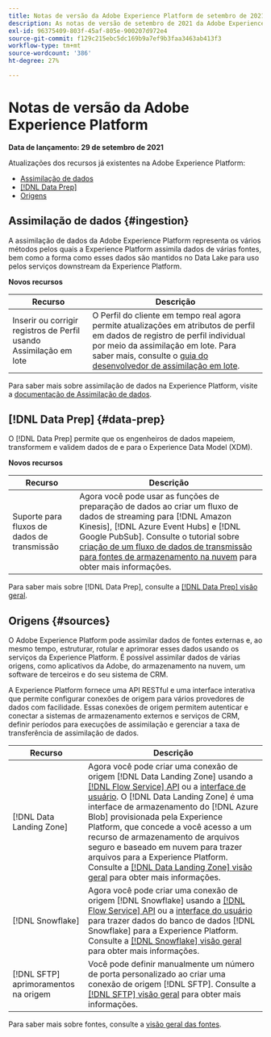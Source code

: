 ```yaml
---
title: Notas de versão da Adobe Experience Platform de setembro de 2021
description: As notas de versão de setembro de 2021 da Adobe Experience Platform.
exl-id: 96375409-803f-45af-805e-900207d972e4
source-git-commit: f129c215ebc5dc169b9a7ef9b3faa3463ab413f3
workflow-type: tm+mt
source-wordcount: '386'
ht-degree: 27%

---
```


# Notas de versão da Adobe Experience Platform

**Data de lançamento: 29 de setembro de 2021**

Atualizações dos recursos já existentes na Adobe Experience Platform:

- [Assimilação de dados](#ingestion)
- [[!DNL Data Prep]](#data-prep)
- [Origens](#sources)

## Assimilação de dados {#ingestion}

A assimilação de dados da Adobe Experience Platform representa os vários métodos pelos quais a Experience Platform assimila dados de várias fontes, bem como a forma como esses dados são mantidos no Data Lake para uso pelos serviços downstream da Experience Platform.

**Novos recursos**

| Recurso | Descrição |
|------- | -----------|
| Inserir ou corrigir registros de Perfil usando Assimilação em lote | O Perfil do cliente em tempo real agora permite atualizações em atributos de perfil em dados de registro de perfil individual por meio da assimilação em lote. Para saber mais, consulte o [guia do desenvolvedor de assimilação em lote](../../ingestion/batch-ingestion/api-overview.md). |

Para saber mais sobre assimilação de dados na Experience Platform, visite a [documentação de Assimilação de dados](../../ingestion/home.md).

## [!DNL Data Prep] {#data-prep}

O [!DNL Data Prep] permite que os engenheiros de dados mapeiem, transformem e validem dados de e para o Experience Data Model (XDM).

**Novos recursos**

| Recurso | Descrição |
| --- | --- |
| Suporte para fluxos de dados de transmissão | Agora você pode usar as funções de preparação de dados ao criar um fluxo de dados de streaming para [!DNL Amazon Kinesis], [!DNL Azure Event Hubs] e [!DNL Google PubSub]. Consulte o tutorial sobre [criação de um fluxo de dados de transmissão para fontes de armazenamento na nuvem](../../sources/tutorials/ui/dataflow/streaming/cloud-storage-streaming.md) para obter mais informações. |

Para saber mais sobre [!DNL Data Prep], consulte a [[!DNL Data Prep] visão geral](../../data-prep/home.md).

## Origens {#sources}

O Adobe Experience Platform pode assimilar dados de fontes externas e, ao mesmo tempo, estruturar, rotular e aprimorar esses dados usando os serviços da Experience Platform. É possível assimilar dados de várias origens, como aplicativos da Adobe, do armazenamento na nuvem, um software de terceiros e do seu sistema de CRM.

A Experience Platform fornece uma API RESTful e uma interface interativa que permite configurar conexões de origem para vários provedores de dados com facilidade. Essas conexões de origem permitem autenticar e conectar a sistemas de armazenamento externos e serviços de CRM, definir períodos para execuções de assimilação e gerenciar a taxa de transferência de assimilação de dados.

| Recurso | Descrição |
| --- | --- |
| [!DNL Data Landing Zone] | Agora você pode criar uma conexão de origem [!DNL Data Landing Zone] usando a [[!DNL Flow Service] API](../../sources/tutorials/api/create/cloud-storage/data-landing-zone.md) ou a [interface de usuário](../../sources/tutorials/ui/create/cloud-storage/data-landing-zone.md). O [!DNL Data Landing Zone] é uma interface de armazenamento do [!DNL Azure Blob] provisionada pela Experience Platform, que concede a você acesso a um recurso de armazenamento de arquivos seguro e baseado em nuvem para trazer arquivos para a Experience Platform. Consulte a [[!DNL Data Landing Zone] visão geral](../../sources/connectors/cloud-storage/data-landing-zone.md) para obter mais informações. |
| [!DNL Snowflake] | Agora você pode criar uma conexão de origem [!DNL Snowflake] usando a [[!DNL Flow Service] API](../../sources/tutorials/api/create/databases/snowflake.md) ou a [interface do usuário](../../sources/tutorials/ui/create/databases/snowflake.md) para trazer dados do banco de dados [!DNL Snowflake] para a Experience Platform. Consulte a [[!DNL Snowflake] visão geral](../../sources/connectors/databases/snowflake.md) para obter mais informações. |
| [!DNL SFTP] aprimoramentos na origem | Você pode definir manualmente um número de porta personalizado ao criar uma conexão de origem [!DNL SFTP]. Consulte a [[!DNL SFTP] visão geral](../../sources/connectors/cloud-storage/sftp.md) para obter mais informações. |

Para saber mais sobre fontes, consulte a [visão geral das fontes](../../sources/home.md).
